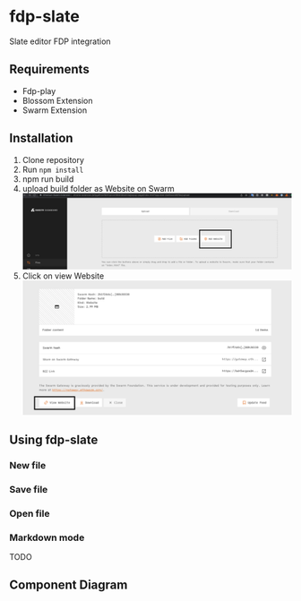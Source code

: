 # fdp-slate

Slate editor FDP integration

## Requirements

-   Fdp-play
-   Blossom Extension
-   Swarm Extension

## Installation

1. Clone repository
2. Run `npm install`
3. npm run build
4. upload build folder as Website on Swarm
   ![Screenshot](add_website_swarm.png)
5. Click on view Website
   ![Screenshot](view_website_swarm.png)

## Using fdp-slate

### New file

### Save file

### Open file

### Markdown mode

TODO

## Component Diagram
